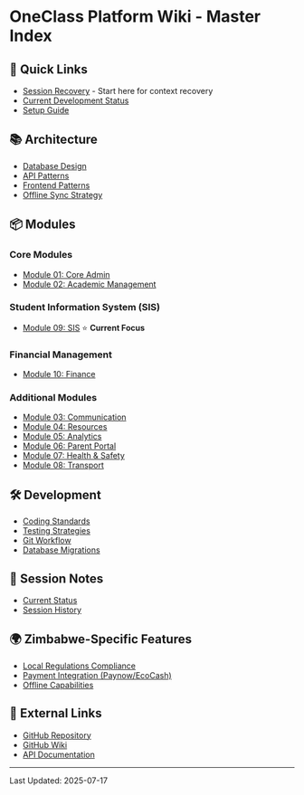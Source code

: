 # OneClass Platform Wiki - Master Index

## 🚀 Quick Links

- [Session Recovery](./session-recovery.md) - Start here for context recovery
- [Current Development Status](./sessions/current-status.md)
- [Setup Guide](./development/setup-guide.md)

## 📚 Architecture

- [Database Design](./architecture/database-design.md)
- [API Patterns](./architecture/api-patterns.md)
- [Frontend Patterns](./architecture/frontend-patterns.md)
- [Offline Sync Strategy](./architecture/offline-sync.md)

## 📦 Modules

### Core Modules
- [Module 01: Core Admin](./modules/module-01-core-admin.md)
- [Module 02: Academic Management](./modules/module-02-academic.md)

### Student Information System (SIS)
- [Module 09: SIS](./modules/module-09-sis.md) ⭐ **Current Focus**

### Financial Management
- [Module 10: Finance](./modules/module-10-finance.md)

### Additional Modules
- [Module 03: Communication](./modules/module-03-communication.md)
- [Module 04: Resources](./modules/module-04-resources.md)
- [Module 05: Analytics](./modules/module-05-analytics.md)
- [Module 06: Parent Portal](./modules/module-06-parent.md)
- [Module 07: Health & Safety](./modules/module-07-health.md)
- [Module 08: Transport](./modules/module-08-transport.md)

## 🛠️ Development

- [Coding Standards](./development/coding-standards.md)
- [Testing Strategies](./development/testing-strategies.md)
- [Git Workflow](./development/git-workflow.md)
- [Database Migrations](./development/database-migrations.md)

## 📝 Session Notes

- [Current Status](./sessions/current-status.md)
- [Session History](./sessions/)

## 🌍 Zimbabwe-Specific Features

- [Local Regulations Compliance](./zimbabwe/regulations.md)
- [Payment Integration (Paynow/EcoCash)](./zimbabwe/payment-integration.md)
- [Offline Capabilities](./zimbabwe/offline-features.md)

## 🔗 External Links

- [GitHub Repository](https://github.com/TapiwanasheTrevor/oneclass-platform)
- [GitHub Wiki](https://github.com/TapiwanasheTrevor/oneclass-platform/wiki)
- [API Documentation](../api/openapi.yaml)

---

Last Updated: 2025-07-17